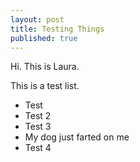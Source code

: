 ```yaml
---
layout: post
title: Testing Things
published: true
---
```


Hi. This is Laura.

This is a test list.

- Test
- Test 2
- Test 3
- My dog just farted on me
- Test 4
